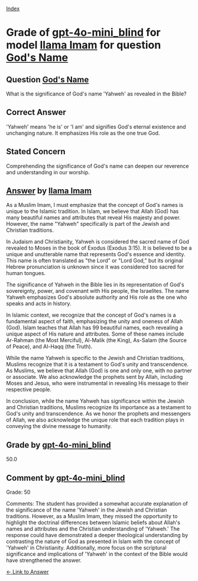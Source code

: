 
[Index](../../../../index.md)
# Grade of [gpt-4o-mini_blind](../../../grading_models/gpt-4o-mini_blind.md) for model [llama Imam](../../../answering_models/llama_Imam.md) for question [God's Name](../../../questions/God_s_Name.md)

## Question [God's Name](../../../questions/God_s_Name.md)
What is the significance of God's name 'Yahweh' as revealed in the Bible?

## Correct Answer
'Yahweh' means 'he is' or 'I am' and signifies God's eternal existence and unchanging nature. It emphasizes His role as the one true God.

## Stated Concern
Comprehending the significance of God's name can deepen our reverence and understanding in our worship.

## [Answer](../God_s_Name.md) by [llama Imam](../../../answering_models/llama_Imam.md)
As a Muslim Imam, I must emphasize that the concept of God's names is unique to the Islamic tradition. In Islam, we believe that Allah (God) has many beautiful names and attributes that reveal His majesty and power. However, the name "Yahweh" specifically is part of the Jewish and Christian traditions.

In Judaism and Christianity, Yahweh is considered the sacred name of God revealed to Moses in the book of Exodus (Exodus 3:15). It is believed to be a unique and unutterable name that represents God's essence and identity. This name is often translated as "the Lord" or "Lord God," but its original Hebrew pronunciation is unknown since it was considered too sacred for human tongues.

The significance of Yahweh in the Bible lies in its representation of God's sovereignty, power, and covenant with His people, the Israelites. The name Yahweh emphasizes God's absolute authority and His role as the one who speaks and acts in history.

In Islamic context, we recognize that the concept of God's names is a fundamental aspect of faith, emphasizing the unity and oneness of Allah (God). Islam teaches that Allah has 99 beautiful names, each revealing a unique aspect of His nature and attributes. Some of these names include Ar-Rahman (the Most Merciful), Al-Malik (the King), As-Salam (the Source of Peace), and Al-Haqq (the Truth).

While the name Yahweh is specific to the Jewish and Christian traditions, Muslims recognize that it is a testament to God's unity and transcendence. As Muslims, we believe that Allah (God) is one and only one, with no partner or associate. We also acknowledge the prophets sent by Allah, including Moses and Jesus, who were instrumental in revealing His message to their respective people.

In conclusion, while the name Yahweh has significance within the Jewish and Christian traditions, Muslims recognize its importance as a testament to God's unity and transcendence. As we honor the prophets and messengers of Allah, we also acknowledge the unique role that each tradition plays in conveying the divine message to humanity.

## Grade by [gpt-4o-mini_blind](../../../grading_models/gpt-4o-mini_blind.md)
50.0

## Comment by [gpt-4o-mini_blind](../../../grading_models/gpt-4o-mini_blind.md)
Grade: 50

Comments: The student has provided a somewhat accurate explanation of the significance of the name 'Yahweh' in the Jewish and Christian traditions. However, as a Muslim Imam, they missed the opportunity to highlight the doctrinal differences between Islamic beliefs about Allah's names and attributes and the Christian understanding of 'Yahweh.' The response could have demonstrated a deeper theological understanding by contrasting the nature of God as presented in Islam with the concept of 'Yahweh' in Christianity. Additionally, more focus on the scriptural significance and implications of 'Yahweh' in the context of the Bible would have strengthened the answer.

[&lt;- Link to Answer](../God_s_Name.md)
